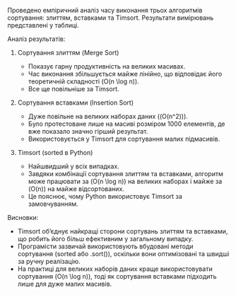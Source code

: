 Проведено емпіричний аналіз часу виконання трьох алгоритмів сортування: злиттям, вставками та Timsort. Результати вимірювань представлені у таблиці.

Аналіз результатів:

1. Сортування злиттям (Merge Sort)

   - Показує гарну продуктивність на великих масивах.
   - Час виконання збільшується майже лінійно, що відповідає його теоретичній складності \(O(n \log n)\).
   - Все ще повільніше за Timsort.

2. Сортування вставками (Insertion Sort)

   - Дуже повільне на великих наборах даних (\(O(n^2)\)).
   - Було протестоване лише на масиві розміром 1000 елементів, де вже показало значно гірший результат.
   - Використовується у Timsort для сортування малих підмасивів.

3. Timsort (sorted в Python)
   - Найшвидший у всіх випадках.
   - Завдяки комбінації сортування злиттям та вставками, алгоритм може працювати за \(O(n \log n)\) на великих наборах і майже за \(O(n)\) на майже відсортованих.
   - Це пояснює, чому Python використовує Timsort за замовчуванням.

Висновки:

- Timsort об’єднує найкращі сторони сортувань злиттям та вставками, що робить його більш ефективним у загальному випадку.
- Програмісти зазвичай використовують вбудовані методи сортування (sorted або .sort()), оскільки вони оптимізовані та швидші за ручну реалізацію.
- На практиці для великих наборів даних краще використовувати сортування \(O(n \log n)\), тоді як сортування вставками підходить лише для дуже малих масивів.
